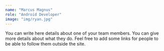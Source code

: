 ```yaml
---
name: "Marcus Magnus"
role: "Android Developer"
image: "img/ryan.jpg"
---
```

You can write here details about one of your team members. You can give more details about what they do. Feel free to add some links for people to be able to follow them outside the site.